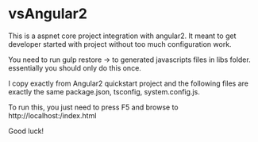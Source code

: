 # vsAngular2

This is a aspnet core project integration with angular2. It meant to get developer started with project without too much configuration work. 


You need to run gulp restore -> to generated javascripts files in libs folder. essentially you should only do this once. 

I copy exactly from Angular2 quickstart project and the following files are exactly the same package.json, tsconfig, system.config.js. 

To run this, you just need to press F5 and browse to http://localhost:<your port>/index.html

Good luck! 
